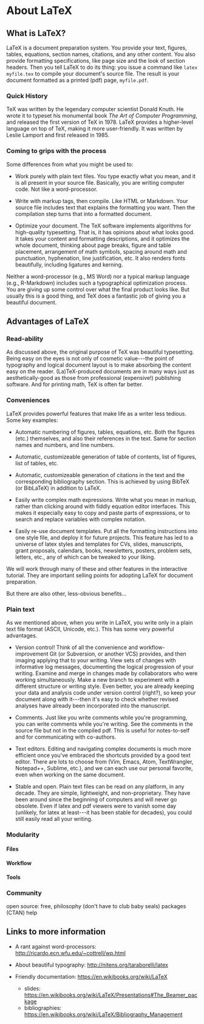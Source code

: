 # About LaTeX

## What is LaTeX?

LaTeX is a document preparation system.
You provide your text, figures, tables, equations, section names, citations, and any other content.
You also provide formatting specifications, like page size and the look of section headers.
Then you tell LaTeX to do its thing: you issue a command like `latex myfile.tex` to compile your document's source file.
The result is your document formatted as a printed (pdf) page, `myfile.pdf`.

### Quick History

TeX was written by the legendary computer scientist Donald Knuth.
He wrote it to typeset his monumental book _The Art of Computer Programming_, and released the first version of TeX in 1978.
LaTeX provides a higher-level language on top of TeX, making it more user-friendly.
It was written by Leslie Lamport and first released in 1985.

### Coming to grips with the process

Some differences from what you might be used to:

  * Work purely with plain text files.  You type exactly what you mean, and it is all present in your source file.  Basically, you are writing computer code.  Not like a word-processor.

  * Write with markup tags, then compile.  Like HTML or Markdown.  Your source file includes text that explains the formatting you want.  Then the compilation step turns that into a formatted document.

  * Optimize your document.  The TeX software implements algorithms for high-quality typesetting.  That is, it has opinions about what looks good.  It takes your content and formatting descriptions, and it optimizes the whole document, thinking about page breaks, figure and table placement, arrangement of math symbols, spacing around math and punctuation, hyphenation, line justification, etc.  It also renders fonts beautifully, including ligatures and kerning.

Neither a word-processor (e.g., MS Word) nor a typical markup language (e.g., R-Markdown) includes such a typographical optimization process.
You are giving up some control over what the final product looks like.
But usually this is a good thing, and TeX does a fantastic job of giving you a beautiful document.

## Advantages of LaTeX

### Read-ability

As discussed above, the original purpose of TeX was beautiful typesetting.
Being easy on the eyes is not only of cosmetic value---the point of typography and logical document layout is to make absorbing the content easy on the reader.
(La)TeX-produced documents are in many ways just as aesthetically-good as those from professional (expensive!) publishing software.
And for printing math, TeX is often far better.

### Conveniences

LaTeX provides powerful features that make life as a writer less tedious.
Some key examples:

  * Automatic numbering of figures, tables, equations, etc.  Both the figures (etc.) themselves, and also their references in the text.  Same for section names and numbers, and line numbers.

  * Automatic, customizeable generation of table of contents, list of figures, list of tables, etc.

  * Automatic, customizeable generation of citations in the text and the corresponding bibliography section.  This is achieved by using BibTeX (or BibLaTeX) in addition to LaTeX.

  * Easily write complex math expressions.  Write what you mean in markup, rather than clicking around with fiddly equation editor interfaces.  This makes it especially easy to copy and paste parts of expressions, or to search and replace variables with complex notation.

  * Easily re-use document templates.  Put all the formatting instructions into one style file, and deploy it for future projects.  This feature has led to a universe of latex styles and templates for CVs, slides, manuscripts, grant proposals, calendars, books, newsletters, posters, problem sets, letters, etc., any of which can be tweaked to your liking.

We will work through many of these and other features in the interactive tutorial.
They are important selling points for adopting LaTeX for document preparation.

But there are also other, less-obvious benefits...

### Plain text

As we mentioned above, when you write in LaTeX, you write only in a plain text file format (ASCII, Unicode, etc.).
This has some very powerful advantages.

  * Version control!  Think of all the convenience and workflow-improvement Git (or Subversion, or another VCS) provides, and then imaging applying that to your writing.  View sets of changes with informative log messages, documenting the logical progression of your writing.  Examine and merge in changes made by collaborators who were working simultaneously.  Make a new branch to experiment with a different structure or writing style.  Even better, you are already keeping your data and analysis code under version control (right?), so keep your document along with it---then it's easy to check whether revised analyses have already been incorporated into the manuscript.

  * Comments.  Just like you write comments while you're programming, you can write comments while you're writing.  See the comments in the source file but not in the compiled pdf.  This is useful for notes-to-self and for communicating with co-authors.

  * Text editors.  Editing and navigating complex documents is much more efficient once you've embraced the shortcuts provided by a good text editor.  There are lots to choose from (Vim, Emacs, Atom, TextWrangler, Notepad++, Sublime, etc.), and we can each use our personal favorite, even when working on the same document.

  * Stable and open.  Plain text files can be read on any platform, in any decade.  They are simple, lightweight, and non-proprietary.  They have been around since the beginning of computers and will never go obsolete.  Even if latex and pdf viewers were to vanish some day (unlikely, for latex at least---it has been stable for decades), you could still easily read all your writing.

### Modularity

#### Files

#### Workflow

#### Tools

### Community

open source: free, philosophy (don't have to club baby seals)
packages (CTAN)
help

## Links to more information

* A rant against word-processors: http://ricardo.ecn.wfu.edu/~cottrell/wp.html
* About beautiful typography: http://nitens.org/taraborelli/latex

* Friendly documentation: https://en.wikibooks.org/wiki/LaTeX
  * slides: https://en.wikibooks.org/wiki/LaTeX/Presentations#The_Beamer_package
  * bibliographies: https://en.wikibooks.org/wiki/LaTeX/Bibliography_Management
